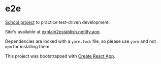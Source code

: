 # e2e

[School project](https://outsidein.dev/react) to practice test-driven
development.

Site's available at
[explain2establish.netlify.app](https://explain2establish.netlify.app).

Dependencies are locked with a `yarn.lock` file, so please use `yarn` and not
`npm` for installing them.

This project was bootstrapped with
[Create React App](https://github.com/facebook/create-react-app).
